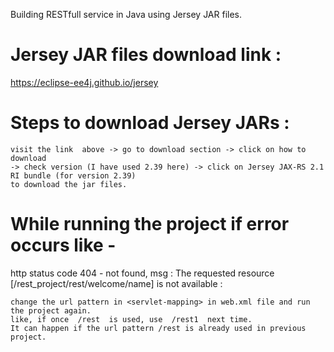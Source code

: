 Building RESTfull service in Java using Jersey JAR files.

# Jersey JAR files download link : 
  https://eclipse-ee4j.github.io/jersey

# Steps to download Jersey JARs : 
	visit the link  above -> go to download section -> click on how to download 
	-> check version (I have used 2.39 here) -> click on Jersey JAX-RS 2.1 RI bundle (for version 2.39)
	to download the jar files.


# While running the project if error occurs like -

  http status code 404 - not found, msg : The requested resource [/rest_project/rest/welcome/name] is not available :

	change the url pattern in <servlet-mapping> in web.xml file and run the project again.
	like, if once  /rest  is used, use  /rest1  next time.
	It can happen if the url pattern /rest is already used in previous project.
